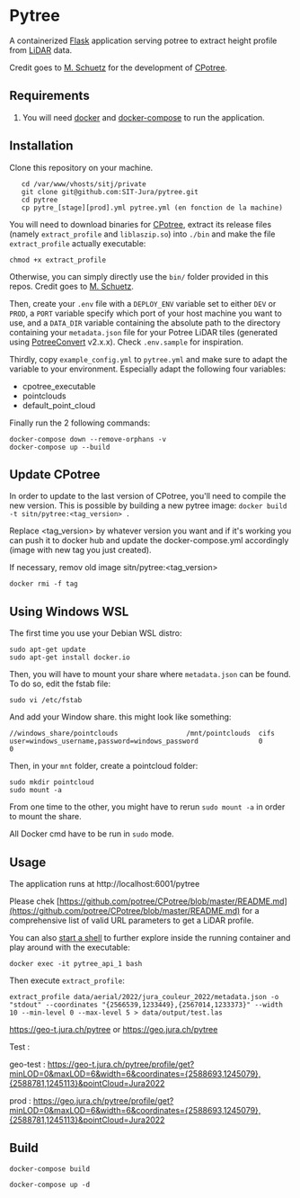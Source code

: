# Pytree

A containerized [Flask](http://flask.pocoo.org/) application serving potree to extract
height profile from [LiDAR](https://en.wikipedia.org/wiki/Lidar) data.

Credit goes to [M. Schuetz](https://github.com/m-schuetz) for the development of [CPotree](https://github.com/potree/CPotree).

## Requirements
1. You will need [docker](https://docs.docker.com/get-docker/) and [docker-compose](https://docs.docker.com/compose/install/) to run the application.


## Installation

Clone this repository on your machine.

```
   cd /var/www/vhosts/sitj/private
   git clone git@github.com:SIT-Jura/pytree.git
   cd pytree
   cp pytre_[stage][prod].yml pytree.yml (en fonction de la machine)
```

You will need to download binaries for [CPotree](https://github.com/potree/CPotree/releases/tag/1.0), extract its release files (namely `extract_profile` and `liblaszip.so`) into `./bin` and make the file `extract_profile` actually executable:

```
chmod +x extract_profile
```

Otherwise, you can simply directly use the `bin/` folder provided in this repos. Credit goes to [M. Schuetz](https://github.com/m-schuetz).


Then, create your `.env` file with a `DEPLOY_ENV` variable set to either `DEV`
or `PROD`, a `PORT` variable specify which port of your host machine you want to use,
and a `DATA_DIR` variable containing the absolute path to the directory containing
your `metadata.json` file for your Potree LiDAR tiles (generated using [PotreeConvert](https://github.com/potree/PotreeConverter) v2.x.x).
Check `.env.sample` for inspiration.

Thirdly, copy `example_config.yml` to `pytree.yml` and make sure to adapt the variable to your environment.
Especially adapt the following four variables:
  - cpotree_executable
  - pointclouds
  - default_point_cloud

Finally run the 2 following commands:

```
docker-compose down --remove-orphans -v
docker-compose up --build
```

## Update CPotree

In order to update to the last version of CPotree, you'll need to compile the new version. This is possible by building a new pytree image: `docker build -t sitn/pytree:<tag_version> .`

Replace <tag_version> by whatever version you want and if it's working you can push it to docker hub and update the docker-compose.yml accordingly (image with new tag you just created).

If necessary, remov old image sitn/pytree:<tag_version>

```
docker rmi -f tag
```

## Using Windows WSL

The first time you use your Debian WSL distro:

```
sudo apt-get update
sudo apt-get install docker.io
```

Then, you will have to mount your share where `metadata.json` can be found. To do so, edit the fstab file:

```
sudo vi /etc/fstab
```

And add your Window share. this might look like something:

```
//windows_share/pointclouds                 /mnt/pointclouds  cifs    user=windows_username,password=windows_password               0       0
```

Then, in your `mnt` folder, create a pointcloud folder:

```
sudo mkdir pointcloud
sudo mount -a
```

From one time to the other, you might have to rerun `sudo mount -a` in order to mount the share.

All Docker cmd have to be run in `sudo` mode.

## Usage

The application runs at http://localhost:6001/pytree

Please chek [https://github.com/potree/CPotree/blob/master/README.md](https://github.com/potree/CPotree/blob/master/README.md) for a comprehensive list of valid URL parameters to get a LiDAR profile.

You can also [start a shell](https://docs.docker.com/engine/reference/commandline/exec/) to further explore inside the running container and play around with the executable:

```
docker exec -it pytree_api_1 bash
```

Then execute `extract_profile`:

```
extract_profile data/aerial/2022/jura_couleur_2022/metadata.json -o "stdout" --coordinates "{2566539,1233449},{2567014,1233373}" --width 10 --min-level 0 --max-level 5 > data/output/test.las
```

https://geo-t.jura.ch/pytree
or
https://geo.jura.ch/pytree

Test :

geo-test : https://geo-t.jura.ch/pytree/profile/get?minLOD=0&maxLOD=6&width=6&coordinates={2588693,1245079},{2588781,1245113}&pointCloud=Jura2022

prod : https://geo.jura.ch/pytree/profile/get?minLOD=0&maxLOD=6&width=6&coordinates={2588693,1245079},{2588781,1245113}&pointCloud=Jura2022

## Build

`docker-compose build`

`docker-compose up -d`
